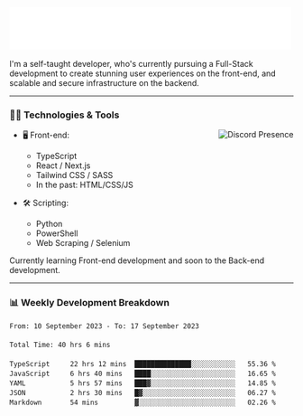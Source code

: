 <img src="assets/wave.svg" alt=":wave:" />

I'm a self-taught developer, who's currently pursuing a Full-Stack development to create stunning user experiences on the front-end, and scalable and secure infrastructure on the backend.

---

### 🧑‍💻 Technologies & Tools

<a href="https://discord.com/users/414304208649453568" target="_blank" rel="nofollow">
   <img src="https://lanyard-profile-readme.vercel.app/api/414304208649453568?idleMessage=Probably%20doing%20something%20else..." alt="Discord Presence" align="right">
</a>

- 🖥️ Front-end:

  - TypeScript
  - React / Next.js
  - Tailwind CSS / SASS
  - In the past: HTML/CSS/JS

- 🛠 Scripting:

  - Python
  - PowerShell
  - Web Scraping / Selenium

Currently learning Front-end development and soon to the Back-end development.

---

### 📊 Weekly Development Breakdown

<!-- ![ccrsxx's GitHub Stats](https://github-readme-stats.vercel.app/api?username=ccrsxx&count_private=true&theme=tokyonight) -->
<!-- ![ccrsxx's Top Langs](https://github-readme-stats.vercel.app/api/top-langs/?username=ccrsxx&hide=lua,java,html&theme=tokyonight) -->

<!--START_SECTION:waka-->

```txt
From: 10 September 2023 - To: 17 September 2023

Total Time: 40 hrs 6 mins

TypeScript     22 hrs 12 mins  ██████████████░░░░░░░░░░░   55.36 %
JavaScript     6 hrs 40 mins   ████░░░░░░░░░░░░░░░░░░░░░   16.65 %
YAML           5 hrs 57 mins   ███▓░░░░░░░░░░░░░░░░░░░░░   14.85 %
JSON           2 hrs 30 mins   █▓░░░░░░░░░░░░░░░░░░░░░░░   06.27 %
Markdown       54 mins         ▓░░░░░░░░░░░░░░░░░░░░░░░░   02.26 %
```

<!--END_SECTION:waka-->
